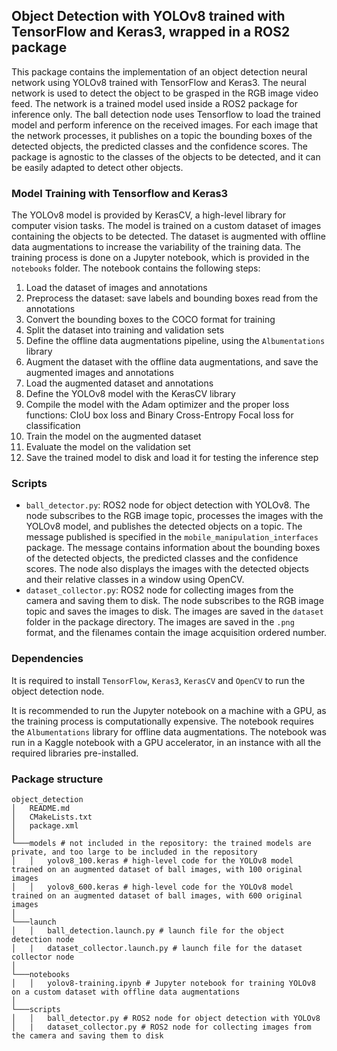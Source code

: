 ## Object Detection with YOLOv8 trained with TensorFlow and Keras3, wrapped in a ROS2 package

This package contains the implementation of an object detection neural network using YOLOv8 trained with TensorFlow and Keras3. 
The neural network is used to detect the object to be grasped in the RGB image video feed. The network is a trained model
used inside a ROS2 package for inference only. The ball detection node uses Tensorflow to load the trained model and
perform inference on the received images. For each image that the network processes, it publishes on a topic the bounding boxes of the 
detected objects, the predicted classes and the confidence scores. The package is agnostic to the classes of the objects to be detected,
and it can be easily adapted to detect other objects.

### Model Training with Tensorflow and Keras3

The YOLOv8 model is provided by KerasCV, a high-level library for computer vision tasks. The model is trained on a custom dataset
of images containing the objects to be detected. The dataset is augmented with offline data augmentations to increase the
variability of the training data. The training process is done on a Jupyter notebook, which is provided in the `notebooks` folder.
The notebook contains the following steps:
1. Load the dataset of images and annotations
2. Preprocess the dataset: save labels and bounding boxes read from the annotations
3. Convert the bounding boxes to the COCO format for training
4. Split the dataset into training and validation sets
5. Define the offline data augmentations pipeline, using the `Albumentations` library
6. Augment the dataset with the offline data augmentations, and save the augmented images and annotations
7. Load the augmented dataset and annotations
8. Define the YOLOv8 model with the KerasCV library
9. Compile the model with the Adam optimizer and the proper loss functions: CIoU box loss and Binary Cross-Entropy Focal loss for classification
10. Train the model on the augmented dataset
11. Evaluate the model on the validation set
12. Save the trained model to disk and load it for testing the inference step

### Scripts

- `ball_detector.py`: ROS2 node for object detection with YOLOv8. The node subscribes to the RGB image topic, processes the images
  with the YOLOv8 model, and publishes the detected objects on a topic. The message published is specified in the
  `mobile_manipulation_interfaces` package. The message contains information about the bounding boxes of the detected objects,
  the predicted classes and the confidence scores. The node also displays the images with the detected objects and their relative
  classes in a window using OpenCV.
- `dataset_collector.py`: ROS2 node for collecting images from the camera and saving them to disk. The node subscribes to the RGB
  image topic and saves the images to disk. The images are saved in the `dataset` folder in the package directory. The images are
  saved in the `.png` format, and the filenames contain the image acquisition ordered number.
  
### Dependencies

It is required to install `TensorFlow`, `Keras3`, `KerasCV` and `OpenCV` to run the object detection node.

It is recommended to run the Jupyter notebook on a machine with a GPU, as the training process is computationally expensive. The
notebook requires the `Albumentations` library for offline data augmentations. The notebook was run in a Kaggle notebook with 
a GPU accelerator, in an instance with all the required libraries pre-installed.


### Package structure

```
object_detection
│   README.md
│   CMakeLists.txt
│   package.xml
│
└───models # not included in the repository: the trained models are private, and too large to be included in the repository
│   │   yolov8_100.keras # high-level code for the YOLOv8 model trained on an augmented dataset of ball images, with 100 original images
│   │   yolov8_600.keras # high-level code for the YOLOv8 model trained on an augmented dataset of ball images, with 600 original images
│
└───launch
│   │   ball_detection.launch.py # launch file for the object detection node
│   |   dataset_collector.launch.py # launch file for the dataset collector node
│
└───notebooks
│   │   yolov8-training.ipynb # Jupyter notebook for training YOLOv8 on a custom dataset with offline data augmentations
│
└───scripts
│   │   ball_detector.py # ROS2 node for object detection with YOLOv8
│   |   dataset_collector.py # ROS2 node for collecting images from the camera and saving them to disk
```

